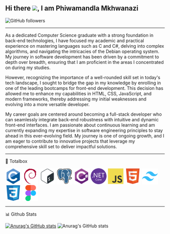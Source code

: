 ## Hi there <img src="https://cdn.pixabay.com/animation/2024/07/28/23/04/23-04-11-661_512.gif" width="40px">, I am Phiwamandla Mkhwanazi

![GitHub followers](https://img.shields.io/github/followers/phiwamandla-mkhwanazi?style=social)

---

As a dedicated Computer Science graduate with a strong foundation in back-end technologies, I have focused my academic and practical experience on mastering languages such as C and C#, delving into complex algorithms, and navigating the intricacies of the Debian operating system. My journey in software development has been driven by a commitment to depth over breadth, ensuring that I am proficient in the areas I concentrated on during my studies.

However, recognizing the importance of a well-rounded skill set in today's tech landscape, I sought to bridge the gap in my knowledge by enrolling in one of the leading bootcamps for front-end development. This decision has allowed me to enhance my capabilities in HTML, CSS, JavaScript, and modern frameworks, thereby addressing my initial weaknesses and evolving into a more versatile developer.

My career goals are centered around becoming a full-stack developer who can seamlessly integrate back-end robustness with intuitive and dynamic front-end interfaces. I am passionate about continuous learning and am currently expanding my expertise in software engineering principles to stay ahead in this ever-evolving field. My journey is one of ongoing growth, and I am eager to contribute to innovative projects that leverage my comprehensive skill set to deliver impactful solutions.

---
🧰 Totalbox

<img src="https://github.com/devicons/devicon/blob/master/icons/c/c-original.svg" width="50px" height="50px"> <img src="https://github.com/devicons/devicon/blob/master/icons/debian/debian-original.svg" width="50px" height="50px"> <img src="https://github.com/devicons/devicon/blob/master/icons/bash/bash-original.svg" width="50px" height="50px"> <img src="https://github.com/devicons/devicon/blob/master/icons/postgresql/postgresql-original.svg" width="50px" height="50px"> <img src="https://github.com/devicons/devicon/blob/master/icons/csharp/csharp-original.svg" width="50px" height="50px"> <img src="https://github.com/devicons/devicon/blob/master/icons/dotnetcore/dotnetcore-original.svg" width="50px" height="50px"> <img src="https://github.com/devicons/devicon/blob/master/icons/javascript/javascript-original.svg" width="50px" height="50"> <img src="https://github.com/devicons/devicon/blob/master/icons/html5/html5-original.svg" width="50px" height="50px"> <img src="https://github.com/devicons/devicon/blob/master/icons/tailwindcss/tailwindcss-original.svg" width="50px" height="50px"> <img src="https://github.com/devicons/devicon/blob/master/icons/css3/css3-original.svg" width="50px" height="50px"> <img src="https://github.com/devicons/devicon/blob/master/icons/figma/figma-original.svg" width="50px" height="50px">

---
📊 Github Stats

[![Anurag's GitHub stats](https://github-readme-stats.vercel.app/api?username=phiwamandla-mkhwanazi)](https://github.com/anuraghazra/github-readme-stats)
![Anurag's GitHub stats](https://github-readme-stats.vercel.app/api?username=anuraghazra&show_icons=true&theme=dark)









<!--
**Phiwamandla-Mkhwanazi/phiwamandla-mkhwanazi** is a ✨ _special_ ✨ repository because its `README.md` (this file) appears on your GitHub profile.

Here are some ideas to get you started:

- 🔭 I’m currently working on ...
- 🌱 I’m currently learning ...
- 👯 I’m looking to collaborate on ...
- 🤔 I’m looking for help with ...
- 💬 Ask me about ...
- 📫 How to reach me: ...
- 😄 Pronouns: ...
- ⚡ Fun fact: ...
-->
